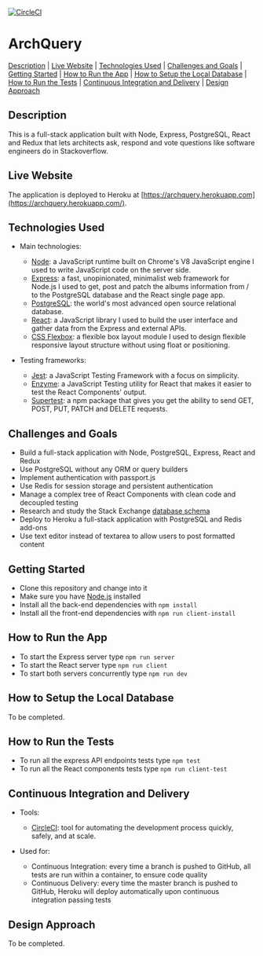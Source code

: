 [![CircleCI](https://circleci.com/gh/AndreaDiotallevi/archquery.svg?style=shield)](https://circleci.com/gh/AndreaDiotallevi/archquery) 

# ArchQuery

[Description](#description) | [Live Website](#live-website) | [Technologies Used](#technologies-used) | [Challenges and Goals](#challenges-and-goals) | [Getting Started](#getting-started) | [How to Run the App](#how-to-run-the-app) | [How to Setup the Local Database](#how-to-setup-the-local-database) | [How to Run the Tests](#how-to-run-the-tests) | [Continuous Integration and Delivery](#continuous-integration-and-delivery) | [Design Approach](#design-approach)

## Description

This is a full-stack application built with Node, Express, PostgreSQL, React and Redux that lets architects ask, respond and vote questions like software engineers do in Stackoverflow.

## Live Website

The application is deployed to Heroku at [https://archquery.herokuapp.com](https://archquery.herokuapp.com/).

## Technologies Used

- Main technologies:
  * [Node](https://nodejs.org/en/): a JavaScript runtime built on Chrome's V8 JavaScript engine I used to write JavaScript code on the server side.
  * [Express](https://expressjs.com/): a fast, unopinionated, minimalist web framework for Node.js I used to get, post and patch the albums information from / to the PostgreSQL database and the React single page app.
  * [PostgreSQL](https://www.postgresql.org/): the world's most advanced open source relational database.
  * [React](https://reactjs.org/): a JavaScript library I used to build the user interface and gather data from the Express and external APIs.
  * [CSS Flexbox](https://developer.mozilla.org/en-US/docs/Web/CSS/CSS_Flexible_Box_Layout/Basic_Concepts_of_Flexbox): a flexible box layout module I used to design flexible responsive layout structure without using float or positioning.
  
- Testing frameworks:
  * [Jest](https://jestjs.io/): a JavaScript Testing Framework with a focus on simplicity.
  * [Enzyme](https://www.npmjs.com/package/enzyme): a JavaScript Testing utility for React that makes it easier to test the React Components' output.
  * [Supertest](https://www.npmjs.com/package/supertest): a npm package that gives you get the ability to send GET, POST, PUT, PATCH and DELETE requests.

## Challenges and Goals

  * Build a full-stack application with Node, PostgreSQL, Express, React and Redux
  * Use PostgreSQL without any ORM or query builders
  * Implement authentication with passport.js
  * Use Redis for session storage and persistent authentication
  * Manage a complex tree of React Components with clean code and decoupled testing
  * Research and study the Stack Exchange [database schema](https://meta.stackexchange.com/questions/2677/database-schema-documentation-for-the-public-data-dump-and-sede)
  * Deploy to Heroku a full-stack application with PostgreSQL and Redis add-ons
  * Use text editor instead of textarea to allow users to post formatted content

## Getting Started

* Clone this repository and change into it
* Make sure you have [Node.js](https://nodejs.org/en/download/) installed
* Install all the back-end dependencies with ```npm install```
* Install all the front-end dependencies with ```npm run client-install```

## How to Run the App

* To start the Express server type ```npm run server```
* To start the React server type ```npm run client```
* To start both servers concurrently type ```npm run dev```

## How to Setup the Local Database

To be completed.

## How to Run the Tests

* To run all the express API endpoints tests type ```npm test```
* To run all the React components tests type ```npm run client-test```

## Continuous Integration and Delivery

- Tools:
  * [CircleCI](https://circleci.com/): tool for automating the development process quickly, safely, and at scale.
  
- Used for:
  * Continuous Integration: every time a branch is pushed to GitHub, all tests are run within a container, to ensure code quality
  * Continuous Delivery: every time the master branch is pushed to GitHub, Heroku will deploy automatically upon continuous integration passing tests

## Design Approach

To be completed.
